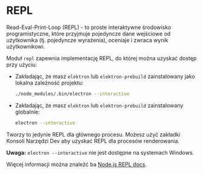 # REPL

Read-Eval-Print-Loop (REPL) - to proste interaktywne środowisko programistyczne, które przyjmuje pojedyncze dane wejściowe od użytkownika (tj. pojedyncze wyrażenia), oceniaje i zwraca wynik użytkownikowi.

Moduł `repl` zapewnia implementację REPL, do której można uzyskać dostęp przy użyciu:

* Zakładając, że masz `elektron` lub `elektron-prebuild` zainstalowany jako lokalna zależność projektu:

  ```sh
  ./node_modules/.bin/electron --interactive
  ```

* Zakładając, że masz `elektron` lub `elektron-prebuild` zainstalowany globalnie:

  ```sh
  electron --interactive
  ```

Tworzy to jedynie REPL dla głównego procesu. Możesz użyć zakładki Konsoli Narzędzi Dev aby uzyskać REPL dla procesów renderowania.

**Uwaga:** `electron --interactive` nie jest dostępne na systemach Windows.

Więcej informacji można znaleźć ba [Node.js REPL docs](https://nodejs.org/dist/latest/docs/api/repl.html).
